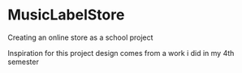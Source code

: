 # MusicLabelStore
Creating an online store as a school project


Inspiration for this project design comes from a work i did in my 4th semester
